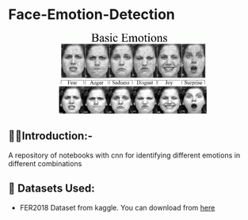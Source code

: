 # Face-Emotion-Detection
<p align="center">
  <a href="https://github.com/ksdkamesh99/Face-Emotion-Detection">
    <img src="emotions.gif" alt="Logo">
  </a>
 </p> 
  
## 🎇🎇Introduction:-
A repository of notebooks  with cnn for identifying different emotions in different combinations

## 🏁 Datasets Used:  

* FER2018 Dataset from kaggle. You can download from [here](https://www.kaggle.com/ashishpatel26/fer2018/download)
